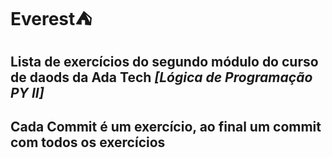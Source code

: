 # Everest⛺

## Lista de exercícios do segundo módulo do curso de daods da Ada Tech _[Lógica de Programação PY II]_

## Cada Commit é um exercício, ao final um commit com todos os exercícios
